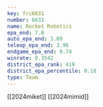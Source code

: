 ```yaml
---
key: frc6631
number: 6631
name: Rocket Robotics
epa_end: 7.8
auto_epa_end: 3.09
teleop_epa_end: 3.96
endgame_epa_end: 0.74
winrate: 0.3542
district_epa_rank: 419
district_epa_percentile: 0.18
type: Team
---
```

[[2024miket]]
[[2024mimid]]

